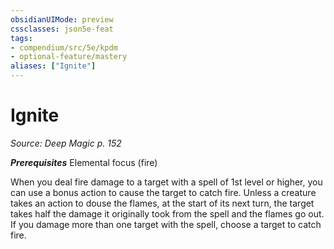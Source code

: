 ```yaml
---
obsidianUIMode: preview
cssclasses: json5e-feat
tags:
- compendium/src/5e/kpdm
- optional-feature/mastery
aliases: ["Ignite"]
---
```

# Ignite
*Source: Deep Magic p. 152*  

***Prerequisites*** Elemental focus (fire)

When you deal fire damage to a target with a spell of 1st level or higher, you can use a bonus action to cause the target to catch fire. Unless a creature takes an action to douse the flames, at the start of its next turn, the target takes half the damage it originally took from the spell and the flames go out. If you damage more than one target with the spell, choose a target to catch fire.